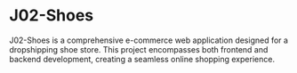 # J02-Shoes
J02-Shoes is a comprehensive e-commerce web application designed for a dropshipping shoe store. This project encompasses both frontend and backend development, creating a seamless online shopping experience.
